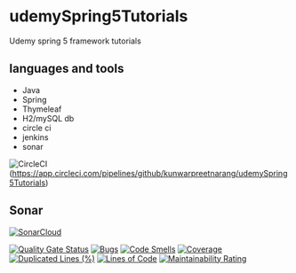 # udemySpring5Tutorials
Udemy spring 5 framework tutorials

## languages and tools
- Java
- Spring
- Thymeleaf
- H2/mySQL db
- circle ci
- jenkins
- sonar

![CircleCI](https://circleci.com/gh/springframeworkguru/spring5-recipe-app.svg?style=svg) (https://app.circleci.com/pipelines/github/kunwarpreetnarang/udemySpring5Tutorials)
## Sonar
[![SonarCloud](https://sonarcloud.io/images/project_badges/sonarcloud-black.svg)](https://sonarcloud.io/dashboard?id=kunwarpreetnarang_udemySpring5Tutorials)


[![Quality Gate Status](https://sonarcloud.io/api/project_badges/measure?project=kunwarpreetnarang_udemySpring5Tutorials&metric=alert_status)](https://sonarcloud.io/dashboard?id=kunwarpreetnarang_udemySpring5Tutorials)
[![Bugs](https://sonarcloud.io/api/project_badges/measure?project=kunwarpreetnarang_udemySpring5Tutorials&metric=bugs)](https://sonarcloud.io/dashboard?id=kunwarpreetnarang_udemySpring5Tutorials)
[![Code Smells](https://sonarcloud.io/api/project_badges/measure?project=kunwarpreetnarang_udemySpring5Tutorials&metric=code_smells)](https://sonarcloud.io/dashboard?id=kunwarpreetnarang_udemySpring5Tutorials)
[![Coverage](https://sonarcloud.io/api/project_badges/measure?project=kunwarpreetnarang_udemySpring5Tutorials&metric=coverage)](https://sonarcloud.io/dashboard?id=kunwarpreetnarang_udemySpring5Tutorials)
[![Duplicated Lines (%)](https://sonarcloud.io/api/project_badges/measure?project=kunwarpreetnarang_udemySpring5Tutorials&metric=duplicated_lines_density)](https://sonarcloud.io/dashboard?id=kunwarpreetnarang_udemySpring5Tutorials)
[![Lines of Code](https://sonarcloud.io/api/project_badges/measure?project=kunwarpreetnarang_udemySpring5Tutorials&metric=ncloc)](https://sonarcloud.io/dashboard?id=kunwarpreetnarang_udemySpring5Tutorials)
[![Maintainability Rating](https://sonarcloud.io/api/project_badges/measure?project=kunwarpreetnarang_udemySpring5Tutorials&metric=sqale_rating)](https://sonarcloud.io/dashboard?id=kunwarpreetnarang_udemySpring5Tutorials)

